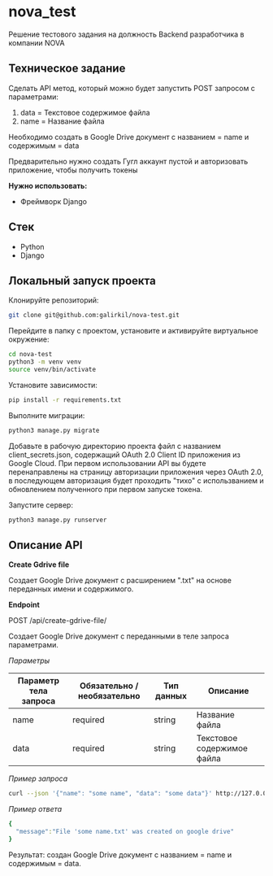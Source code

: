 # nova_test

Решение тестового задания на должность Backend разработчика в компании NOVA

## Техническое задание

Сделать API метод, который можно будет запустить POST запросом с параметрами:

1. data = Текстовое содержимое файла
2. name = Название файла

Необходимо создать в Google Drive документ с названием = name и содержимым = data

Предварительно нужно создать Гугл аккаунт пустой и авторизовать приложение, чтобы получить токены

**Нужно использовать:**

- Фреймворк Django

## Стек

- Python
- Django

## Локальный запуск проекта

Клонируйте репозиторий:

```bash
git clone git@github.com:galirkil/nova-test.git
```

Перейдите в папку с проектом, установите и активируйте виртуальное окружение:

```bash
cd nova-test
python3 -m venv venv
source venv/bin/activate
```

Установите зависимости:

```bash
pip install -r requirements.txt
```

Выполните миграции:

```bash
python3 manage.py migrate
```

Добавьте в рабочую директорию проекта файл с названием client_secrets.json,
содержащий OAuth 2.0 Client ID приложения из Google Cloud.
При первом использовании API вы будете перенаправлены на страницу авторизации
приложения через OAuth 2.0, в последующем авторизация будет проходить "тихо"
с использванием и обновлением полученного при первом запуске токена.

Запустите сервер:

```bash
python3 manage.py runserver
```

## Описание API

**Create Gdrive file**

Создает Google Drive документ c расширением ".txt" на основе
переданных имени и содержимого.

**Endpoint**

POST /api/create-gdrive-file/

Создает Google Drive документ с переданными в теле запроса параметрами.

_Параметры_

| Параметр тела запроса | Обязательно / необязательно | Тип данных | Описание                   |
|-----------------------|-----------------------------|------------|----------------------------|
| name                  | required                    | string     | Название файла             |
| data                  | required                    | string     | Текстовое содержимое файла |


_Пример запроса_

```bash
curl --json '{"name": "some name", "data": "some data"}' http://127.0.0.1:8001/api/create-gdrive-file/
```

_Пример ответа_

```yaml
{
  "message":"File 'some name.txt' was created on google drive"
}
```

Результат: создан Google Drive документ с названием = name и содержимым = data.
